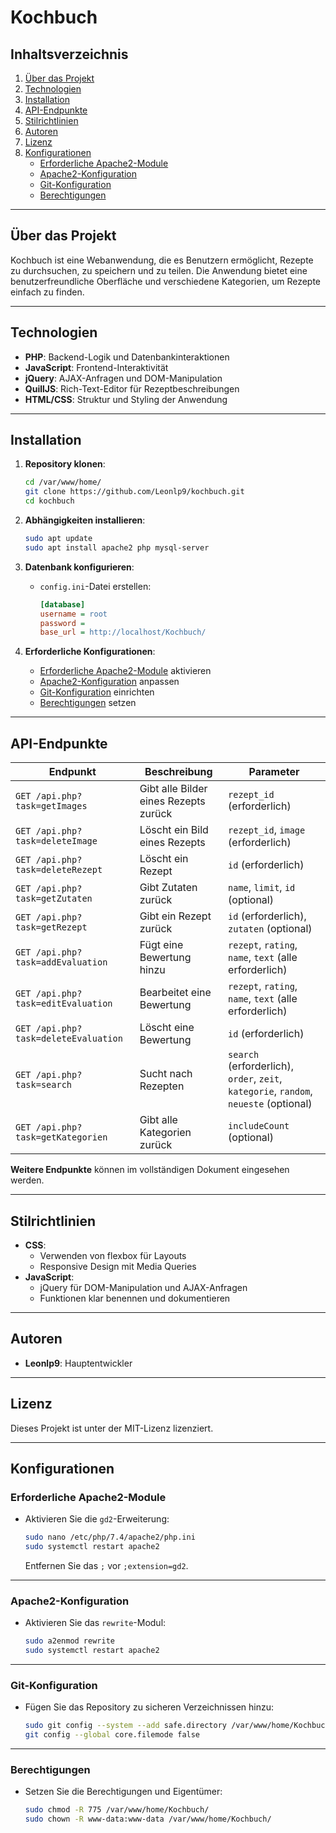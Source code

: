 # Kochbuch

## Inhaltsverzeichnis
1. [Über das Projekt](#über-das-projekt)
2. [Technologien](#technologien)
3. [Installation](#installation)
4. [API-Endpunkte](#api-endpunkte)
5. [Stilrichtlinien](#stilrichtlinien)
6. [Autoren](#autoren)
7. [Lizenz](#lizenz)
8. [Konfigurationen](#konfigurationen)
   - [Erforderliche Apache2-Module](#erforderliche-apache2-module)
   - [Apache2-Konfiguration](#apache2-konfiguration)
   - [Git-Konfiguration](#git-konfiguration)
   - [Berechtigungen](#berechtigungen)

---

## Über das Projekt
Kochbuch ist eine Webanwendung, die es Benutzern ermöglicht, Rezepte zu durchsuchen, zu speichern und zu teilen. Die Anwendung bietet eine benutzerfreundliche Oberfläche und verschiedene Kategorien, um Rezepte einfach zu finden.

---

## Technologien
- **PHP**: Backend-Logik und Datenbankinteraktionen
- **JavaScript**: Frontend-Interaktivität
- **jQuery**: AJAX-Anfragen und DOM-Manipulation
- **QuillJS**: Rich-Text-Editor für Rezeptbeschreibungen
- **HTML/CSS**: Struktur und Styling der Anwendung

---

## Installation
1. **Repository klonen**:
    ```bash
    cd /var/www/home/
    git clone https://github.com/Leonlp9/kochbuch.git
    cd kochbuch
    ```

2. **Abhängigkeiten installieren**:
    ```bash
    sudo apt update
    sudo apt install apache2 php mysql-server
    ```

3. **Datenbank konfigurieren**:
    - `config.ini`-Datei erstellen:
      ```ini
      [database]
      username = root
      password =
      base_url = http://localhost/Kochbuch/
      ```

4. **Erforderliche Konfigurationen**:
    - [Erforderliche Apache2-Module](#erforderliche-apache2-module) aktivieren
    - [Apache2-Konfiguration](#apache2-konfiguration) anpassen
    - [Git-Konfiguration](#git-konfiguration) einrichten
    - [Berechtigungen](#berechtigungen) setzen

---

## API-Endpunkte
| **Endpunkt**                   | **Beschreibung**                     | **Parameter**                                                                                   |
|--------------------------------|-------------------------------------|-------------------------------------------------------------------------------------------------|
| `GET /api.php?task=getImages`  | Gibt alle Bilder eines Rezepts zurück | `rezept_id` (erforderlich)                                                                      |
| `GET /api.php?task=deleteImage`| Löscht ein Bild eines Rezepts       | `rezept_id`, `image` (erforderlich)                                                            |
| `GET /api.php?task=deleteRezept`| Löscht ein Rezept                   | `id` (erforderlich)                                                                             |
| `GET /api.php?task=getZutaten` | Gibt Zutaten zurück                 | `name`, `limit`, `id` (optional)                                                               |
| `GET /api.php?task=getRezept`  | Gibt ein Rezept zurück              | `id` (erforderlich), `zutaten` (optional)                                                      |
| `GET /api.php?task=addEvaluation` | Fügt eine Bewertung hinzu         | `rezept`, `rating`, `name`, `text` (alle erforderlich)                                         |
| `GET /api.php?task=editEvaluation`| Bearbeitet eine Bewertung         | `rezept`, `rating`, `name`, `text` (alle erforderlich)                                         |
| `GET /api.php?task=deleteEvaluation` | Löscht eine Bewertung         | `id` (erforderlich)                                                                             |
| `GET /api.php?task=search`     | Sucht nach Rezepten                 | `search` (erforderlich), `order`, `zeit`, `kategorie`, `random`, `neueste` (optional)           |
| `GET /api.php?task=getKategorien` | Gibt alle Kategorien zurück       | `includeCount` (optional)                                                                      |

**Weitere Endpunkte** können im vollständigen Dokument eingesehen werden.

---

## Stilrichtlinien
- **CSS**:
  - Verwenden von flexbox für Layouts
  - Responsive Design mit Media Queries
- **JavaScript**:
  - jQuery für DOM-Manipulation und AJAX-Anfragen
  - Funktionen klar benennen und dokumentieren

---

## Autoren
- **Leonlp9**: Hauptentwickler

---

## Lizenz
Dieses Projekt ist unter der MIT-Lizenz lizenziert.

---

## Konfigurationen

### Erforderliche Apache2-Module
- Aktivieren Sie die `gd2`-Erweiterung:
    ```bash
    sudo nano /etc/php/7.4/apache2/php.ini
    sudo systemctl restart apache2
    ```
    Entfernen Sie das `;` vor `;extension=gd2`.

---

### Apache2-Konfiguration
- Aktivieren Sie das `rewrite`-Modul:
    ```bash
    sudo a2enmod rewrite
    sudo systemctl restart apache2
    ```

---

### Git-Konfiguration
- Fügen Sie das Repository zu sicheren Verzeichnissen hinzu:
    ```bash
    sudo git config --system --add safe.directory /var/www/home/Kochbuch
    git config --global core.filemode false
    ```

---

### Berechtigungen
- Setzen Sie die Berechtigungen und Eigentümer:
    ```bash
    sudo chmod -R 775 /var/www/home/Kochbuch/
    sudo chown -R www-data:www-data /var/www/home/Kochbuch/
    ```
